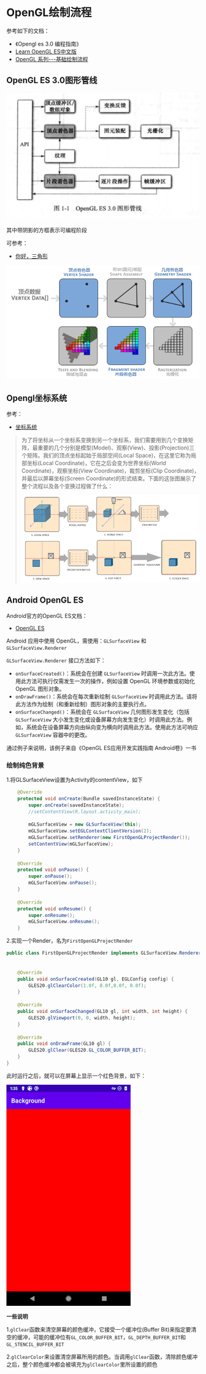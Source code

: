 # OpenGL绘制流程

参考如下的文档：

+ 《Opengl es 3.0 编程指南》
+ [Learn OpenGL ES中文版](https://learnopengl-cn.github.io/)
+ [OpenGL 系列---基础绘制流程](https://glumes.com/post/opengl/opengl-tutorial-draw-point/)



## OpenGL ES 3.0图形管线

![003](https://github.com/winfredzen/Android-Basic/blob/master/OpenGL/images/003.png)

其中带阴影的方框表示可编程阶段

可参考：

+ [你好，三角形](https://learnopengl-cn.github.io/01%20Getting%20started/04%20Hello%20Triangle/)

![004](https://github.com/winfredzen/Android-Basic/blob/master/OpenGL/images/004.png)





## Opengl坐标系统

参考：

+ [坐标系统](https://learnopengl-cn.github.io/01%20Getting%20started/08%20Coordinate%20Systems/)

> 为了将坐标从一个坐标系变换到另一个坐标系，我们需要用到几个变换矩阵，最重要的几个分别是模型(Model)、观察(View)、投影(Projection)三个矩阵。我们的顶点坐标起始于局部空间(Local Space)，在这里它称为局部坐标(Local Coordinate)，它在之后会变为世界坐标(World Coordinate)，观察坐标(View Coordinate)，裁剪坐标(Clip Coordinate)，并最后以屏幕坐标(Screen Coordinate)的形式结束。下面的这张图展示了整个流程以及各个变换过程做了什么：
>
> ![002](https://github.com/winfredzen/Android-Basic/blob/master/OpenGL/images/002.png)







## Android OpenGL ES

Android官方的OpenGL ES文档：

+ [OpenGL ES](https://developer.android.com/guide/topics/graphics/opengl?hl=zh-cn)



Android 应用中使用 OpenGL，需使用：`GLSurfaceView` 和 `GLSurfaceView.Renderer`

`GLSurfaceView.Renderer` 接口方法如下：

+ `onSurfaceCreated()`：系统会在创建 `GLSurfaceView` 时调用一次此方法。使用此方法可执行仅需发生一次的操作，例如设置 OpenGL 环境参数或初始化 OpenGL 图形对象。
+ `onDrawFrame()`：系统会在每次重新绘制 `GLSurfaceView` 时调用此方法。请将此方法作为绘制（和重新绘制）图形对象的主要执行点。
+ `onSurfaceChanged()`：系统会在 `GLSurfaceView` 几何图形发生变化（包括 `GLSurfaceView` 大小发生变化或设备屏幕方向发生变化）时调用此方法。例如，系统会在设备屏幕方向由纵向变为横向时调用此方法。使用此方法可响应 `GLSurfaceView` 容器中的更改。



通过例子来说明，该例子来自《OpenGL ES应用开发实践指南  Android卷》一书



### 绘制纯色背景

1.将GLSurfaceView设置为Activity的contentView，如下

```java
    @Override
    protected void onCreate(Bundle savedInstanceState) {
        super.onCreate(savedInstanceState);
        //setContentView(R.layout.activity_main);

        mGLSurfaceView = new GLSurfaceView(this);
        mGLSurfaceView.setEGLContextClientVersion(2);
        mGLSurfaceView.setRenderer(new FirstOpenGLProjectRender());
        setContentView(mGLSurfaceView);
    }

    @Override
    protected void onPause() {
        super.onPause();
        mGLSurfaceView.onPause();
    }

    @Override
    protected void onResume() {
        super.onResume();
        mGLSurfaceView.onResume();
    }
```

2.实现一个Render，名为`FirstOpenGLProjectRender`

```java
public class FirstOpenGLProjectRender implements GLSurfaceView.Renderer {


    @Override
    public void onSurfaceCreated(GL10 gl, EGLConfig config) {
        GLES20.glClearColor(1.0f, 0.0f,0.0f, 0.0f);
    }

    @Override
    public void onSurfaceChanged(GL10 gl, int width, int height) {
        GLES20.glViewport(0, 0, width, height);
    }

    @Override
    public void onDrawFrame(GL10 gl) {
        GLES20.glClear(GLES20.GL_COLOR_BUFFER_BIT);
    }
}
```

此时运行之后，就可以在屏幕上显示一个红色背景，如下：

![001](https://github.com/winfredzen/Android-Basic/blob/master/OpenGL/images/001.png)

**一些说明**

1.`glClear`函数来清空屏幕的颜色缓冲，它接受一个缓冲位(Buffer Bit)来指定要清空的缓冲，可能的缓冲位有`GL_COLOR_BUFFER_BIT`，`GL_DEPTH_BUFFER_BIT`和`GL_STENCIL_BUFFER_BIT`

2.`glClearColor`来设置清空屏幕所用的颜色。当调用`glClear`函数，清除颜色缓冲之后，整个颜色缓冲都会被填充为`glClearColor`里所设置的颜色















